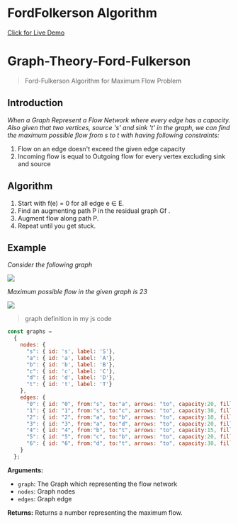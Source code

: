 # FordFolkerson Algorithm

[Click for Live Demo](https://mrganji9.github.io/fordfolkerson/)

# Graph-Theory-Ford-Fulkerson 

> Ford-Fulkerson Algorithm for Maximum Flow Problem
## Introduction

*When a Graph Represent a Flow Network where every edge has a capacity. Also given that two vertices, source 's' and sink 't' in the graph, we can find the maximum possible flow from s to t with having following constraints:*

1. Flow on an edge doesn't exceed the given edge capacity
2. Incoming flow is equal to Outgoing flow for every vertex excluding sink and source

## Algorithm

1. Start with f(e) = 0 for all edge e ∈ E.
2. Find an augmenting path P in the residual graph Gf .
3. Augment flow along path P.
4. Repeat until you get stuck.

## Example

*Consider the following graph*

<img src="/AdvancedAlgorithms/VI Graph Algorithms/26 Maximum Flow/Ford-Folkerson/images/ford_fulkerson11.png">

*Maximum possible flow in the given graph is 23*

<img src="/AdvancedAlgorithms/VI Graph Algorithms/26 Maximum Flow/Ford-Folkerson/images/ford_fulkerson2.png">

> graph definition in my js code
```javascript
const graphs = 
  {
    nodes: {
      "s": { id: 's', label: 'S'},
      "a": { id: 'a', label: 'A'},
      "b": { id: 'b', label: 'B'},
      "c": { id: 'c', label: 'C'},
      "d": { id: 'd', label: 'D'},
      "t": { id: 't', label: 'T'}
    },
    edges: {
      "0": { id: "0", from:"s", to:"a", arrows: "to", capacity:20, fill_capacity:0, label:"0/20", color: { color: "#2b7ce9" }, residual: false },
      "1": { id: "1", from:"s", to:"c", arrows: "to", capacity:30, fill_capacity:0, label:"0/30", color: { color: "#2b7ce9" }, residual: false },
      "2": { id: "2", from:"a", to:"b", arrows: "to", capacity:10, fill_capacity:0, label:"0/10", color: { color: "#2b7ce9" }, residual: false },
      "3": { id: "3", from:"a", to:"d", arrows: "to", capacity:20, fill_capacity:0, label:"0/20", color: { color: "#2b7ce9" }, residual: false },
      "4": { id: "4", from:"b", to:"t", arrows: "to", capacity:15, fill_capacity:0, label:"0/15", color: { color: "#2b7ce9" }, residual: false },
      "5": { id: "5", from:"c", to:"b", arrows: "to", capacity:20, fill_capacity:0, label:"0/20", color: { color: "#2b7ce9" }, residual: false },
      "6": { id: "6", from:"d", to:"t", arrows: "to", capacity:30, fill_capacity:0, label:"0/30", color: { color: "#2b7ce9" }, residual: false }
    }
  };

```

**Arguments:**
- `graph`: The Graph which representing the flow network
- `nodes`: Graph nodes
- `edges`: Graph edge

**Returns:** Returns a number representing the maximum flow.
